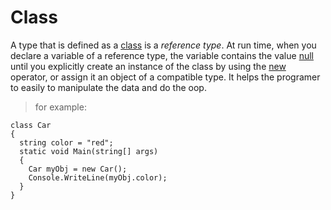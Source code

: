 ﻿



# Class
A type that is defined as a [class](https://docs.microsoft.com/en-us/dotnet/csharp/language-reference/keywords/class) is a _reference type_. At run time, when you declare a variable of a reference type, the variable contains the value [null](https://docs.microsoft.com/en-us/dotnet/csharp/language-reference/keywords/null) until you explicitly create an instance of the class by using the [new](https://docs.microsoft.com/en-us/dotnet/csharp/language-reference/operators/new-operator) operator, or assign it an object of a compatible type.
It helps the programer to easily to manipulate the data and do the oop.
>for example:
	
	class Car 
	{
	  string color = "red";
	  static void Main(string[] args)
	  {
	    Car myObj = new Car();
	    Console.WriteLine(myObj.color);
	  }
	}

    

      
   

  
  
  



